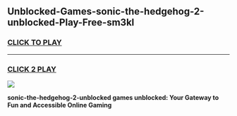 
## Unblocked-Games-sonic-the-hedgehog-2-unblocked-Play-Free-sm3kl
<h3>
<a href="https://premium76.site?title=sonic-the-hedgehog-2-unblocked&ref=12A">CLICK TO PLAY</a></h3>
<hr>

<h3>
<a href="https://premium76.site?title=sonic-the-hedgehog-2-unblocked&ref=12A">CLICK 2 PLAY</a>
  
</h3>

<a href="https://premium76.site?title=sonic-the-hedgehog-2-unblocked&ref=12A"><img src="https://clearcache.store/games.png"></a>


**sonic-the-hedgehog-2-unblocked games unblocked: Your Gateway to Fun and Accessible Online Gaming**
